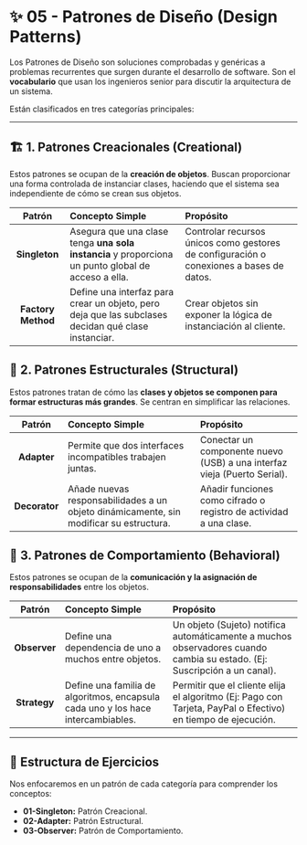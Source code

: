 # ✨ 05 - Patrones de Diseño (Design Patterns)

Los Patrones de Diseño son soluciones comprobadas y genéricas a problemas recurrentes que surgen durante el desarrollo de software. Son el **vocabulario** que usan los ingenieros senior para discutir la arquitectura de un sistema.

Están clasificados en tres categorías principales:

---

## 🏗️ 1. Patrones Creacionales (Creational)

Estos patrones se ocupan de la **creación de objetos**. Buscan proporcionar una forma controlada de instanciar clases, haciendo que el sistema sea independiente de cómo se crean sus objetos.

| Patrón | Concepto Simple | Propósito |
| :---: | :--- | :--- |
| **Singleton** | Asegura que una clase tenga **una sola instancia** y proporciona un punto global de acceso a ella. | Controlar recursos únicos como gestores de configuración o conexiones a bases de datos. |
| **Factory Method** | Define una interfaz para crear un objeto, pero deja que las subclases decidan qué clase instanciar. | Crear objetos sin exponer la lógica de instanciación al cliente. |

## 🧩 2. Patrones Estructurales (Structural)

Estos patrones tratan de cómo las **clases y objetos se componen para formar estructuras más grandes**. Se centran en simplificar las relaciones.

| Patrón | Concepto Simple | Propósito |
| :---: | :--- | :--- |
| **Adapter** | Permite que dos interfaces incompatibles trabajen juntas. | Conectar un componente nuevo (USB) a una interfaz vieja (Puerto Serial). |
| **Decorator** | Añade nuevas responsabilidades a un objeto dinámicamente, sin modificar su estructura. | Añadir funciones como cifrado o registro de actividad a una clase. |

## 🚀 3. Patrones de Comportamiento (Behavioral)

Estos patrones se ocupan de la **comunicación y la asignación de responsabilidades** entre los objetos.

| Patrón | Concepto Simple | Propósito |
| :---: | :--- | :--- |
| **Observer** | Define una dependencia de uno a muchos entre objetos. | Un objeto (Sujeto) notifica automáticamente a muchos observadores cuando cambia su estado. (Ej: Suscripción a un canal). |
| **Strategy** | Define una familia de algoritmos, encapsula cada uno y los hace intercambiables. | Permitir que el cliente elija el algoritmo (Ej: Pago con Tarjeta, PayPal o Efectivo) en tiempo de ejecución. |

---

## 🎯 Estructura de Ejercicios

Nos enfocaremos en un patrón de cada categoría para comprender los conceptos:

* **01-Singleton:** Patrón Creacional.
* **02-Adapter:** Patrón Estructural.
* **03-Observer:** Patrón de Comportamiento.